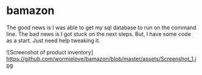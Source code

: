 # bamazon

The good news is I was able to get my sql database to run on the command line.  The bad news is I got stuck on the next steps.  But, I have some code as a start.  Just need help tweaking it.


![Screenshot of product inventory] https://github.com/wormielove/bamazon/blob/master/assets/Screenshot_1.jpg